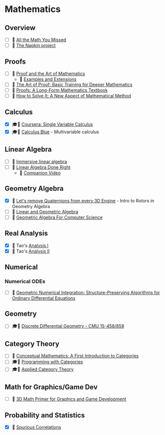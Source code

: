 # Mathematics

## Overview
- [ ] 📘 [All the Math You Missed](https://www.amazon.com/Math-Missed-Need-Graduate-School-dp-1009009192/dp/1009009192)
- [ ] 📘 [The Napkin project](https://web.evanchen.cc/napkin.html)

## Proofs
- [ ] 📘 [Proof and the Art of Mathematics](https://www.amazon.com/gp/product/0262539799/)
    - 📘 [Examples and Extensions](https://www.amazon.com/gp/product/026254220X/)
- [ ] 📘 [The Art of Proof: Basic Training for Deeper Mathematics](https://www.amazon.com/Art-Proof-Training-Deeper-Mathematics/dp/1441970223/)
- [ ] 📘 [Proofs: A Long-Form Mathematics Textbook](https://www.amazon.com/Proofs-Long-Form-Mathematics-Jay-Cummings/dp/B08T8JCVF1/)
- [ ] 📘 [How to Solve It: A New Aspect of Mathematical Method](https://www.amazon.com/How-Solve-Aspect-Mathematical-Method/dp/069116407X)

## Calculus
- [x] 🎓🎥 [Coursera: Single Variable Calculus](https://www.coursera.org/learn/discrete-calculus)
- [x] 🎓🎥 [Calculus Blue](https://www2.math.upenn.edu/~ghrist/BLUE.html) - Multivariable calculus

## Linear Algebra
- [ ] 📘 [Immersive linear algebra](http://immersivemath.com/ila/index.html)
- [ ] 📘 [Linear Algebra Done Right](https://linear.axler.net/)
    - 🎥 [Companion Video](https://linear.axler.net/LADRvideos.html)

## Geometry Algebra
- [x] 🔗 [Let's remove Quaternions from every 3D Engine](https://marctenbosch.com/quaternions/) - Intro to Rotors in Geometry Algebra
- [ ] 📘 [Linear and Geometric Algebra](http://www.faculty.luther.edu/~macdonal/laga/)
- [ ] 📘 [Geometric Algebra For Computer Science](https://www.amazon.com/gp/product/0123749425)

## Real Analysis
- [x] 📘 Tao's [Analysis I](https://www.amazon.com/Analysis-Third-Texts-Readings-Mathematics/dp/9380250649)
- [x] 📘 Tao's [Analysis II](https://www.amazon.com/Analysis-II-Third-Readings-Mathematics/dp/9380250657)

## Numerical
### Numerical ODEs
- [ ] 📘 [Geometric Numerical Integration: Structure-Preserving Algorithms for Ordinary Differential Equations](https://www.amazon.com/Geometric-Numerical-Integration-Structure-Preserving-Computational/dp/364205157X)

## Geometry
- [ ] 🎓🎥 [Discrete Differential Geometry - CMU 15-458/858](https://www.youtube.com/playlist?list=PL9_jI1bdZmz0hIrNCMQW1YmZysAiIYSSS)

## Category Theory
- [ ] 📘 [Conceptual Mathematics: A First Introduction to Categories](https://www.amazon.com/Conceptual-Mathematics-First-Introduction-Categories/dp/052171916X/)
- [ ] 🎓🎥 [Programming with Categories](http://brendanfong.com/programmingcats.html)
- [ ] 🎓🎥 [Applied Category Theory](https://ocw.mit.edu/courses/mathematics/18-s097-applied-category-theory-january-iap-2019/)

## Math for Graphics/Game Dev
- [ ] 📘 [3D Math Primer for Graphics and Game Development](https://gamemath.com/)

## Probability and Statistics
- [x] 🔗 [Spurious Correlations](https://www.tylervigen.com/spurious-correlations)
